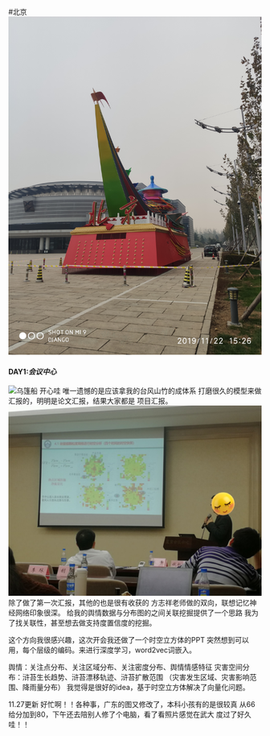 #北京
![乌篷船](images/北京.jpg)
#### DAY1:***会议中心***
![乌篷船](images/公共安全年会.jpg)
开心哇
唯一遗憾的是应该拿我的台风山竹的成体系
打磨很久的模型来做汇报的，明明是论文汇报，结果大家都是
项目汇报。
![城市论坛](images/城市论坛.jpg)
除了做了第一次汇报，其他的也是很有收获的
方志祥老师做的双向，联想记忆神经网络印象很深。
给我的舆情数据与分布图的之间关联挖掘提供了一个思路
我为了找关联性，甚至想去做支持度置信度的挖掘。

这个方向我很感兴趣，这次开会我还做了一个时空立方体的PPT
突然想到可以用，每个层级的编码。来进行深度学习，word2vec词嵌入。

舆情：关注点分布、关注区域分布、关注密度分布、舆情情感特征
灾害空间分布：浒苔生长趋势、浒苔漂移轨迹、浒苔扩散范围
（灾害发生区域、灾害影响范围、降雨量分布）
我觉得是很好的idea，基于时空立方体解决了向量化问题。

11.27更新
好忙啊！！各种事，广东的图又修改了，本科小孩有的是很较真
从66给分加到80，下午还去陪别人修了个电脑，看了看照片感觉在武大
度过了好久哇！！